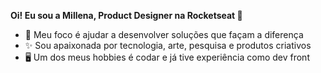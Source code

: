 **Oi! Eu sou a Millena, Product Designer na Rocketseat 🚀**

- 🎨 Meu foco é ajudar a desenvolver soluções que façam a diferença
- ✨ Sou apaixonada por tecnologia, arte, pesquisa e produtos criativos
- 🖥 Um dos meus hobbies é codar e já tive experiência como dev front

<!---
millena-martins/millena-martins is a ✨ special ✨ repository because its `README.md` (this file) appears on your GitHub profile.
You can click the Preview link to take a look at your changes.
--->
